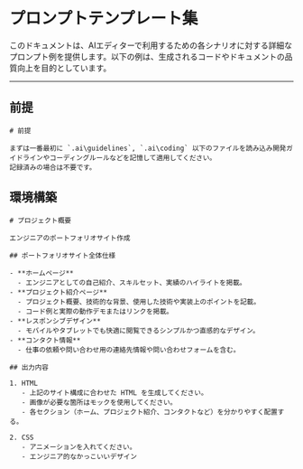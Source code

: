 <!--
  プロンプトテンプレート集
  このファイルは、各シナリオに対するプロンプト例を記載しています。
  具体的な要件、出力形式、コードスタイルやルールなどを明記することで、より高品質な生成を目指します。
-->

# プロンプトテンプレート集

このドキュメントは、AIエディターで利用するための各シナリオに対する詳細なプロンプト例を提供します。以下の例は、生成されるコードやドキュメントの品質向上を目的としています。

---

## 前提

```
# 前提

まずは一番最初に `.ai\guidelines`, `.ai\coding` 以下のファイルを読み込み開発ガイドラインやコーディングルールなどを記憶して適用してください。
記録済みの場合は不要です。

```

## 環境構築

```
# プロジェクト概要

エンジニアのポートフォリオサイト作成

## ポートフォリオサイト全体仕様

- **ホームページ**
  - エンジニアとしての自己紹介、スキルセット、実績のハイライトを掲載。
- **プロジェクト紹介ページ**
  - プロジェクト概要、技術的な背景、使用した技術や実装上のポイントを記載。
  - コード例と実際の動作デモまたはリンクを掲載。
- **レスポンシブデザイン**
  - モバイルやタブレットでも快適に閲覧できるシンプルかつ直感的なデザイン。
- **コンタクト情報**
  - 仕事の依頼や問い合わせ用の連絡先情報や問い合わせフォームを含む。

## 出力内容

1. HTML
   - 上記のサイト構成に合わせた HTML を生成してください。
   - 画像が必要な箇所はモックを使用してください。
   - 各セクション（ホーム、プロジェクト紹介、コンタクトなど）を分かりやすく配置する。

2. CSS
   - アニメーションを入れてください。
   - エンジニア的なかっこいいデザイン

```
